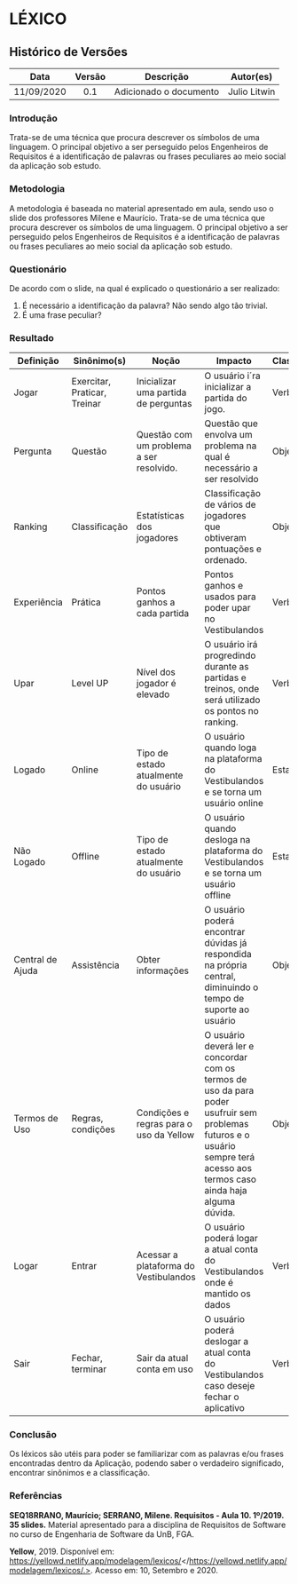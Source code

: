 # LÉXICO

## Histórico de Versões

|   Data   | Versão |           Descrição           |             Autor(es)              |
|:--------:|:------:|:-----------------------------:|:----------------------------------:|
| 11/09/2020 | 0.1 | Adicionado o documento | Julio Litwin |


### Introdução
Trata-se de uma técnica que procura descrever os símbolos de uma linguagem. O principal objetivo a ser perseguido pelos Engenheiros de Requisitos é a identificação de palavras ou frases peculiares ao meio social da aplicação sob estudo.

### Metodologia

A metodologia é baseada no material apresentado em aula, sendo uso o slide dos professores Milene e Maurício. Trata-se de uma técnica que procura descrever os símbolos de uma linguagem. O principal objetivo a ser perseguido pelos Engenheiros de Requisitos é a identificação de palavras ou frases peculiares ao meio social da aplicação sob estudo.

### Questionário
De acordo com o slide, na qual é explicado o questionário a ser realizado:
1.  É necessário a identificação da palavra? Não sendo algo tão trivial.
2. É uma frase peculiar?

### Resultado

| Definição | Sinônimo(s) | Noção | Impacto | Classificação |
|-----|---------|------|---------|---------|
| Jogar | Exercitar, Praticar, Treinar | Inicializar uma partida de perguntas | O usuário i´ra inicializar a partida do jogo. | Verbo
| Pergunta | Questão | Questão com um problema a ser resolvido. | Questão que envolva um problema na qual é necessário a ser resolvido | Objeto
| Ranking | Classificação | Estatísticas dos jogadores | Classificação de vários de jogadores que obtiveram pontuações e ordenado. | Objeto
| Experiência | Prática | Pontos ganhos a cada partida | Pontos ganhos e usados para poder upar no Vestibulandos | Verbo
| Upar | Level UP | Nível dos jogador é elevado | O usuário irá progredindo durante as partidas e treinos, onde será utilizado os pontos no ranking. | Verbo
| Logado | Online | Tipo de estado atualmente do usuário | O usuário quando loga na plataforma do Vestibulandos e se torna um usuário online | Estado
| Não Logado | Offline | Tipo de estado atualmente do usuário | O usuário quando desloga na plataforma do Vestibulandos e se torna um usuário offline | Estado
| Central de Ajuda | Assistência | Obter informações | O usuário poderá encontrar dúvidas já respondida na própria central, diminuindo o tempo de suporte ao usuário | Objeto
| Termos de Uso | Regras, condições | Condições e regras para o uso da Yellow | O usuário deverá ler e concordar com os termos de uso da para poder usufruir sem problemas futuros e o usuário sempre terá acesso aos termos caso ainda haja alguma dúvida. | Objeto
| Logar | Entrar | Acessar a plataforma do Vestibulandos | O usuário poderá logar a atual conta do Vestibulandos onde é mantido os dados | Verbo
| Sair | Fechar, terminar | Sair da atual conta em uso | O usuário poderá deslogar a atual conta do Vestibulandos caso deseje fechar o aplicativo | Verbo

### Conclusão
Os léxicos são utéis para poder se familiarizar com as palavras e/ou frases encontradas dentro da Aplicação, podendo saber o verdadeiro significado, encontrar sinônimos e a classificação.

### Referências
**SEQ18RRANO, Maurício; SERRANO, Milene. Requisitos - Aula 10. 1º/2019. 35 slides.** Material apresentado para a disciplina de Requisitos de Software no curso de Engenharia de Software da UnB, FGA.

**Yellow**, 2019. Disponível em: <https://yellowd.netlify.app/modelagem/lexicos/></https://yellowd.netlify.app/modelagem/lexicos/.>. Acesso em: 10, Setembro e 2020.
